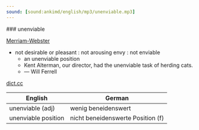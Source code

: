 ```yaml
---
sound: [sound:ankimd/english/mp3/unenviable.mp3]
---
```


\### unenviable

[Merriam-Webster](https://www.merriam-webster.com/dictionary/unenviable)

- not desirable or pleasant : not arousing envy : not enviable
    - an unenviable position
    - Kent Alterman, our director, had the unenviable task of herding cats.
    - — Will Ferrell

[dict.cc](https://www.dict.cc/unenviable)

| English        | German       |
| -------------- | ------------ |
| unenviable (adj) | wenig beneidenswert |
| unenviable position | nicht beneidenswerte Position (f) |
